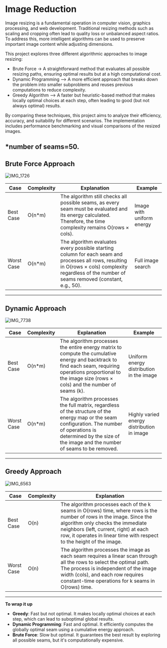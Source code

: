 # Image Reduction 

Image resizing is a fundamental operation in computer vision, graphics processing, and web development. Traditional resizing methods such as scaling and cropping often lead to quality loss or unbalanced aspect ratios. To address this, more intelligent algorithms can be used to preserve important image content while adjusting dimensions.

This project explores three different algorithmic approaches to image resizing:

- Brute Force -> A straightforward method that evaluates all possible resizing paths, ensuring optimal results but at a high computational cost.
- Dynamic Programming –> A more efficient approach that breaks down the problem into smaller subproblems and reuses previous computations to reduce complexity.
- Greedy Algorithm –> A faster but heuristic-based method that makes locally optimal choices at each step, often leading to good (but not always optimal) results.

  
By comparing these techniques, this project aims to analyze their efficiency, accuracy, and suitability for different scenarios. The implementation includes performance benchmarking and visual comparisons of the resized images.

*number of seams=50.
------
## Brute Force Approach 
![IMG_1726](https://github.com/user-attachments/assets/85c2eb54-1e93-42ac-aade-2d62da0beb9c)


| Case        | Complexity | Explanation                                                                                                                                                                                                                   | Example                  |
|-------------|------------|-------------------------------------------------------------------------------------------------------------------------------------------------------------------------------------------------------------------------------|--------------------------|
| Best Case   | O(n\*m)     | The algorithm still checks all possible seams, as every seam must be evaluated and its energy calculated. Therefore, the time complexity remains O(rows × cols).                                                           | Image with uniform energy |
| Worst Case  | O(n\*m)     | The algorithm evaluates every possible starting column for each seam and processes all rows, resulting in O(rows × cols) complexity regardless of the number of seams removed (constant, e.g., 50).                        | Full image search         |


---------------
## Dynamic Approach 
![IMG_7738](https://github.com/user-attachments/assets/d706c39f-f123-4279-a379-cae6b42b6f21)


| Case        | Complexity | Explanation                                                                                                                                                                                                                 | Example                                    |
|-------------|------------|-----------------------------------------------------------------------------------------------------------------------------------------------------------------------------------------------------------------------------|--------------------------------------------|
| Best Case   | O(n\*m)     | The algorithm processes the entire energy matrix to compute the cumulative energy and backtrack to find each seam, requiring operations proportional to the image size (rows × cols) and the number of seams (k).         | Uniform energy distribution in the image   |
| Worst Case  | O(n\*m)     | The algorithm processes the full matrix, regardless of the structure of the energy map or the seam configuration. The number of operations is determined by the size of the image and the number of seams to be removed. | Highly varied energy distribution in image |


-------
## Greedy Approach 
![IMG_6563](https://github.com/user-attachments/assets/1be0dbea-65fc-40da-9ad0-4cbbfa1b684c)


| Case        | Complexity | Explanation                                                                                                                                                                                                                 |
|-------------|------------|-----------------------------------------------------------------------------------------------------------------------------------------------------------------------------------------------------------------------------|
| Best Case   | O(n)       | The algorithm processes each of the k seams in O(rows) time, where rows is the number of rows in the image. Since the algorithm only checks the immediate neighbors (left, current, right) at each row, it operates in linear time with respect to the height of the image. |
| Worst Case  | O(n)       | The algorithm processes the image as each seam requires a linear scan through all the rows to select the optimal path. The process is independent of the image width (cols), and each row requires constant-time operations for k seams in O(rows) time.              |


-----
**To wrap it up**
- **Greedy**: Fast but not optimal. It makes locally optimal choices at each step, which can lead to suboptimal global results.
- **Dynamic Programming**: Fast and optimal. It efficiently computes the globally optimal seam using a cumulative energy approach.
- **Brute Force**: Slow but optimal. It guarantees the best result by exploring all possible seams, but it's computationally expensive.

